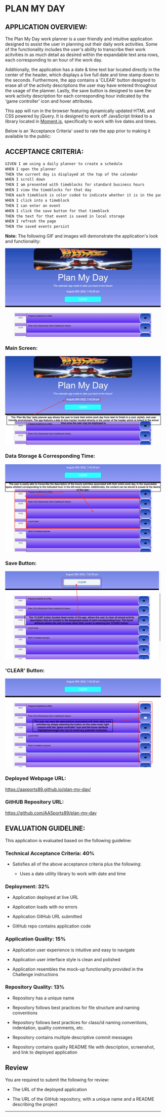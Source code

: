 # PLAN MY DAY 

## APPLICATION OVERVIEW:

The Plan My Day work planner is a user friendly and intuitive application designed to assist the user in planning out their daily work activities. Some of the functionality includes the user's ability to transcribe their work acitvities in as much detail as desired within the expandable text area rows, each corresponding to an hour of the work day.

Additionally, the application has a date & time text bar located directly in the center of the header, which displays a live full date and time stamp down to the seconds. Furthermore, the app contains a 'CLEAR' button designed to erase all of the activity descriptions the user may have entered throughout the usage of the planner. Lastly, the save button is designed to save the work activity description for each corresponding hour indicated by the 'game controller' icon and hover attributes.

This app will run in the browser featuring dynamically updated HTML and CSS powered by jQuery. It is designed to work off JavaScript linked to a library located in [Moment.js](https://momentjs.com/), specifically to work with live dates and times.

Below is an 'Acceptance Criteria' used to rate the app prior to making it available to the public:

## ACCEPTANCE CRITERIA:

```md
GIVEN I am using a daily planner to create a schedule
WHEN I open the planner
THEN the current day is displayed at the top of the calendar
WHEN I scroll down
THEN I am presented with timeblocks for standard business hours
WHEN I view the timeblocks for that day
THEN each timeblock is color coded to indicate whether it is in the past, present, or future
WHEN I click into a timeblock
THEN I can enter an event
WHEN I click the save button for that timeblock
THEN the text for that event is saved in local storage
WHEN I refresh the page
THEN the saved events persist
```

**Note:** The following GIF and images will demonstrate the application's look and functionality:

![The following GIF highlights the functionality and overall look of the application.](./assets/images/plan-my-day.gif)


### Main Screen:

![The following image highlights the main screen of the application.](./assets/images/plan-my-day.jpg)


### Data Storage & Corresponding Time:

![The following image highlights the storage area of the work activity descriptions and the corresponding hour.](./assets/images/plan-my-day-2.jpg)


### Save Button:

![The following image highlights the save button functionality.](./assets/images/plan-my-day-3.jpg)


### 'CLEAR' Button:

![The following image highlights the 'CLEAR' button functionality.](./assets/images/plan-my-day-4.jpg)


### Deployed Webpage URL:

https://aasports89.github.io/plan-my-day/

### GitHUB Repository URL:

https://github.com/AASports89/plan-my-day

## EVALUATION GUIDELINE:

This application is evaluated based on the following guideline:

### Technical Acceptance Criteria: 40%

* Satisfies all of the above acceptance criteria plus the following:

  * Uses a date utility library to work with date and time

### Deployment: 32%

* Application deployed at live URL

* Application loads with no errors

* Application GitHub URL submitted

* GitHub repo contains application code

### Application Quality: 15%

* Application user experience is intuitive and easy to navigate

* Application user interface style is clean and polished

* Application resembles the mock-up functionality provided in the Challenge instructions

### Repository Quality: 13%

* Repository has a unique name

* Repository follows best practices for file structure and naming conventions

* Repository follows best practices for class/id naming conventions, indentation, quality comments, etc.

* Repository contains multiple descriptive commit messages

* Repository contains quality README file with description, screenshot, and link to deployed application

## Review

You are required to submit the following for review:

* The URL of the deployed application

* The URL of the GitHub repository, with a unique name and a README describing the project

- - -